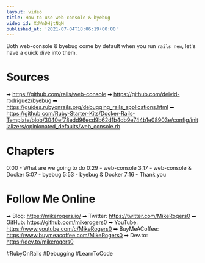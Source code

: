 ```yaml
---
layout: video
title: How to use web-console & byebug
video_id: XdWnDHjtNqM
published_at: '2021-07-04T18:06:19+00:00'
---
```

Both web-console & byebug come by default when you run `rails new`, let's have a quick dive into them.

# Sources

➡ https://github.com/rails/web-console
➡ https://github.com/deivid-rodriguez/byebug
➡ https://guides.rubyonrails.org/debugging_rails_applications.html
➡ https://github.com/Ruby-Starter-Kits/Docker-Rails-Template/blob/3040ef78edd96ecd9b62d1b4db9e744b1e08903e/config/initializers/opinionated_defaults/web_console.rb


# Chapters

0:00 -  What are we going to do
0:29 -  web-console
3:17 -  web-console & Docker
5:07 -  byebug
5:53 -  byebug & Docker
7:16 -  Thank you

# Follow Me Online

➡ Blog: https://mikerogers.io/
➡ Twitter: https://twitter.com/MikeRogers0
➡ GitHub: https://github.com/mikerogers0
➡ YouTube: https://www.youtube.com/c/MikeRogers0
➡ BuyMeACoffee: https://www.buymeacoffee.com/MikeRogers0
➡ Dev.to: https://dev.to/mikerogers0

#RubyOnRails #Debugging #LearnToCode